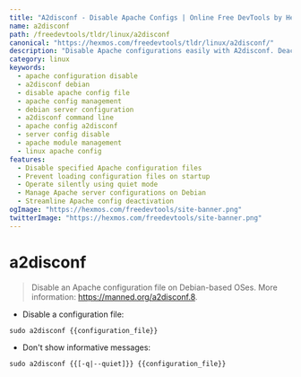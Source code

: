 ```yaml
---
title: "A2disconf - Disable Apache Configs | Online Free DevTools by Hexmos"
name: a2disconf
path: /freedevtools/tldr/linux/a2disconf
canonical: "https://hexmos.com/freedevtools/tldr/linux/a2disconf/"
description: "Disable Apache configurations easily with A2disconf. Deactivate specified Apache configuration files on Debian systems. Free online tool, no registration required."
category: linux
keywords:
  - apache configuration disable
  - a2disconf debian
  - disable apache config file
  - apache config management
  - debian server configuration
  - a2disconf command line
  - apache config a2disconf
  - server config disable
  - apache module management
  - linux apache config
features:
  - Disable specified Apache configuration files
  - Prevent loading configuration files on startup
  - Operate silently using quiet mode
  - Manage Apache server configurations on Debian
  - Streamline Apache config deactivation
ogImage: "https://hexmos.com/freedevtools/site-banner.png"
twitterImage: "https://hexmos.com/freedevtools/site-banner.png"
---
```


# a2disconf

> Disable an Apache configuration file on Debian-based OSes.
> More information: <https://manned.org/a2disconf.8>.

- Disable a configuration file:

`sudo a2disconf {{configuration_file}}`

- Don't show informative messages:

`sudo a2disconf {{[-q|--quiet]}} {{configuration_file}}`
